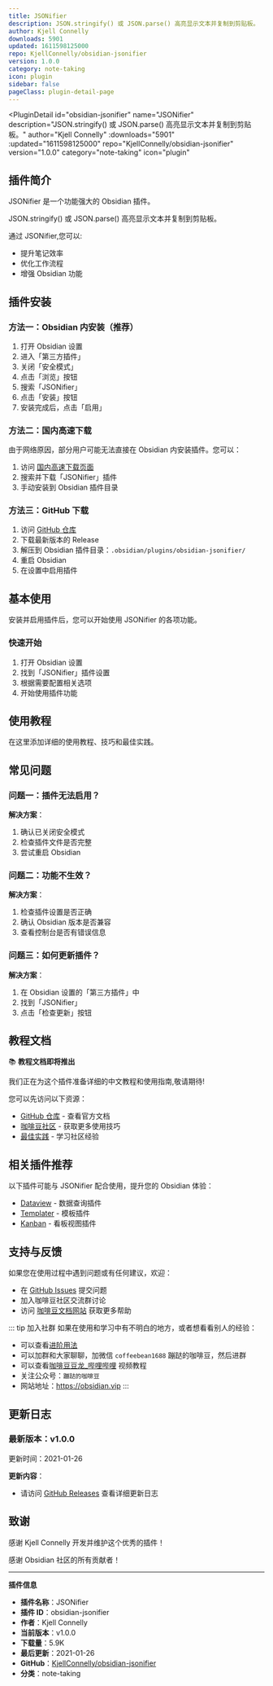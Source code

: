 ```yaml
---
title: JSONifier
description: JSON.stringify() 或 JSON.parse() 高亮显示文本并复制到剪贴板。
author: Kjell Connelly
downloads: 5901
updated: 1611598125000
repo: KjellConnelly/obsidian-jsonifier
version: 1.0.0
category: note-taking
icon: plugin
sidebar: false
pageClass: plugin-detail-page
---
```


<PluginDetail
  id="obsidian-jsonifier"
  name="JSONifier"
  description="JSON.stringify() 或 JSON.parse() 高亮显示文本并复制到剪贴板。"
  author="Kjell Connelly"
  :downloads="5901"
  :updated="1611598125000"
  repo="KjellConnelly/obsidian-jsonifier"
  version="1.0.0"
  category="note-taking"
  icon="plugin"
>

<!-- AUTO_GENERATED_START -->
## 插件简介

JSONifier 是一个功能强大的 Obsidian 插件。

JSON.stringify() 或 JSON.parse() 高亮显示文本并复制到剪贴板。

通过 JSONifier,您可以:

- 提升笔记效率
- 优化工作流程
- 增强 Obsidian 功能

<!-- AUTO_GENERATED_END -->

<!-- AUTO_GENERATED_START -->
## 插件安装

### 方法一：Obsidian 内安装（推荐）

1. 打开 Obsidian 设置
2. 进入「第三方插件」
3. 关闭「安全模式」
4. 点击「浏览」按钮
5. 搜索「JSONifier」
6. 点击「安装」按钮
7. 安装完成后，点击「启用」

### 方法二：国内高速下载

由于网络原因，部分用户可能无法直接在 Obsidian 内安装插件。您可以：

1. 访问 [国内高速下载页面](/zh/documentation/obsidian-plugins-download.html)
2. 搜索并下载「JSONifier」插件
3. 手动安装到 Obsidian 插件目录

### 方法三：GitHub 下载

1. 访问 [GitHub 仓库](https://github.com/KjellConnelly/obsidian-jsonifier)
2. 下载最新版本的 Release
3. 解压到 Obsidian 插件目录：`.obsidian/plugins/obsidian-jsonifier/`
4. 重启 Obsidian
5. 在设置中启用插件

## 基本使用

安装并启用插件后，您可以开始使用 JSONifier 的各项功能。

### 快速开始

1. 打开 Obsidian 设置
2. 找到「JSONifier」插件设置
3. 根据需要配置相关选项
4. 开始使用插件功能

<!-- AUTO_GENERATED_END -->

<!-- CUSTOM_CONTENT_START:tutorial -->
## 使用教程

在这里添加详细的使用教程、技巧和最佳实践。

<!-- CUSTOM_CONTENT_END:tutorial -->

<!-- SHARED_CONTENT_START -->
## 常见问题

### 问题一：插件无法启用？

**解决方案**：
1. 确认已关闭安全模式
2. 检查插件文件是否完整
3. 尝试重启 Obsidian

### 问题二：功能不生效？

**解决方案**：
1. 检查插件设置是否正确
2. 确认 Obsidian 版本是否兼容
3. 查看控制台是否有错误信息

### 问题三：如何更新插件？

**解决方案**：
1. 在 Obsidian 设置的「第三方插件」中
2. 找到「JSONifier」
3. 点击「检查更新」按钮

## 教程文档

📚 **教程文档即将推出**

我们正在为这个插件准备详细的中文教程和使用指南,敬请期待!

您可以先访问以下资源：
- [GitHub 仓库](https://github.com/KjellConnelly/obsidian-jsonifier) - 查看官方文档
- [咖啡豆社区](/zh/bases/) - 获取更多使用技巧
- [最佳实践](/zh/best-practices/) - 学习社区经验

## 相关插件推荐

以下插件可能与 JSONifier 配合使用，提升您的 Obsidian 体验：

- [Dataview](/zh/plugins/dataview.html) - 数据查询插件
- [Templater](/zh/plugins/templater-obsidian.html) - 模板插件
- [Kanban](/zh/plugins/obsidian-kanban.html) - 看板视图插件

## 支持与反馈

如果您在使用过程中遇到问题或有任何建议，欢迎：

- 在 [GitHub Issues](https://github.com/KjellConnelly/obsidian-jsonifier/issues) 提交问题
- 加入咖啡豆社区交流群讨论
- 访问 [咖啡豆文档网站](https://obsidian.vip) 获取更多帮助

::: tip 加入社群
如果在使用和学习中有不明白的地方，或者想看看别人的经验：
- 可以查看[进阶用法](/zh/advanced)
- 可以加群和大家聊聊，加微信 `coffeebean1688` 蹦跶的咖啡豆，然后进群
- 可以查看[咖啡豆豆龙_哔哩哔哩](https://space.bilibili.com/618777356) 视频教程
- 关注公众号：`蹦跶的咖啡豆`
- 网站地址：https://obsidian.vip
:::
<!-- SHARED_CONTENT_END -->

<!-- AUTO_GENERATED_START -->
## 更新日志

### 最新版本：v1.0.0

更新时间：2021-01-26

**更新内容**：
- 请访问 [GitHub Releases](https://github.com/KjellConnelly/obsidian-jsonifier/releases) 查看详细更新日志

## 致谢

感谢 Kjell Connelly 开发并维护这个优秀的插件！

感谢 Obsidian 社区的所有贡献者！

---

**插件信息**
- **插件名称**：JSONifier
- **插件 ID**：obsidian-jsonifier
- **作者**：Kjell Connelly
- **当前版本**：v1.0.0
- **下载量**：5.9K
- **最后更新**：2021-01-26
- **GitHub**：[KjellConnelly/obsidian-jsonifier](https://github.com/KjellConnelly/obsidian-jsonifier)
- **分类**：note-taking
<!-- AUTO_GENERATED_END -->

</PluginDetail>

